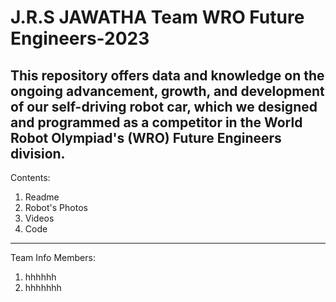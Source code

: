 # J.R.S JAWATHA Team WRO Future Engineers-2023

This repository offers data and knowledge on the ongoing advancement, growth, and development of our self-driving robot car, which we designed and programmed as a competitor in the World Robot Olympiad's (WRO) Future Engineers division.
--------------------------------------------------------------------------------------------------------------------------------------------------------------
Contents:
1. Readme
2. Robot's Photos
3. Videos
4. Code
--------------------------------------------------------------------------------------------------------------------------------------------------------------

Team Info Members:
1. hhhhhh
2. hhhhhhh

